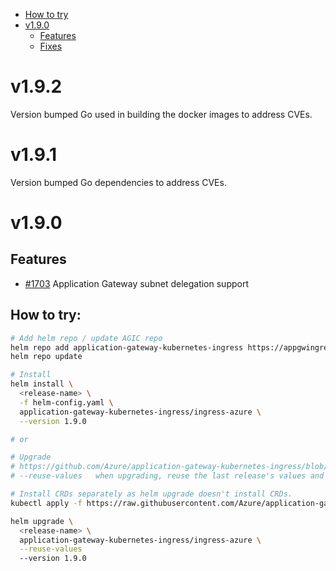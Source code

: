 - [How to try](#how-to-try)
- [v1.9.0](#v170-rc1)
  - [Features](#features)
  - [Fixes](#fixes)

# v1.9.2

Version bumped Go used in building the docker images to address CVEs.

# v1.9.1

Version bumped Go dependencies to address CVEs.

# v1.9.0

## Features
* [#1703](https://github.com/Azure/application-gateway-kubernetes-ingress/pull/1703) Application Gateway subnet delegation support

## How to try:
```bash
# Add helm repo / update AGIC repo
helm repo add application-gateway-kubernetes-ingress https://appgwingress.blob.core.windows.net/ingress-azure-helm-package/
helm repo update

# Install
helm install \
  <release-name> \
  -f helm-config.yaml \
  application-gateway-kubernetes-ingress/ingress-azure \
  --version 1.9.0

# or

# Upgrade
# https://github.com/Azure/application-gateway-kubernetes-ingress/blob/master/docs/how-tos/helm-upgrade.md
# --reuse-values   when upgrading, reuse the last release's values and merge in any overrides from the command line via --set and -f. If '--reset-values' is specified, this is ignored

# Install CRDs separately as helm upgrade doesn't install CRDs.
kubectl apply -f https://raw.githubusercontent.com/Azure/application-gateway-kubernetes-ingress/master/helm/ingress-azure/crds/azureapplicationgatewayrewrite.yaml

helm upgrade \
  <release-name> \
  application-gateway-kubernetes-ingress/ingress-azure \
  --reuse-values
  --version 1.9.0
```

